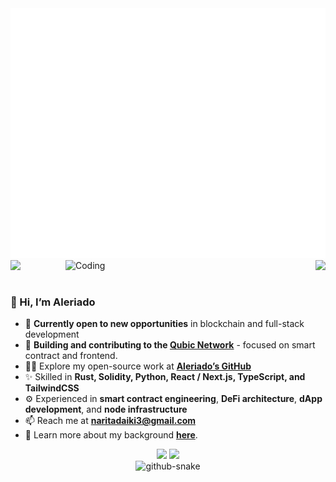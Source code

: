 <div align="center">
  <img src="./header.svg" width="800" height="400" alt="Header Intro">
  <img src="https://github.com/monkey531/assets/blob/main/274605487-3325b60b-6565-45da-ab3e-9d31341c1b5b.gif" width="16px" align="left"/>
  <img src="https://github.com/monkey531/assets/blob/main/274605487-3325b60b-6565-45da-ab3e-9d31341c1b5b.gif" width="16px" align="right"/>
</div>
<div>
  <img align="right" alt="Coding" width="400" src="https://user-images.githubusercontent.com/74038190/229223263-cf2e4b07-2615-4f87-9c38-e37600f8381a.gif">
  <br><br>
  
### 👋 Hi, I’m Aleriado

* 🔭 **Currently open to new opportunities** in blockchain and full-stack development
* 🌱 **Building and contributing to the [Qubic Network](https://github.com/aleriado/Qubic_core)** - focused on smart contract and frontend.
* 👨‍💻 Explore my open-source work at **[Aleriado’s GitHub](https://github.com/aleriado)**
* ✨ Skilled in **Rust, Solidity, Python, React / Next.js, TypeScript, and TailwindCSS**
* ⚙️ Experienced in **smart contract engineering**, **DeFi architecture**, **dApp development**, and **node infrastructure**
* 📫 Reach me at **[naritadaiki3@gmail.com](mailto:naritadaiki3@gmail.com)**
* 📄 Learn more about my background **[here](https://drive.google.com/file/d/1vZBeHlytJkVUhNb8V-QO1_3JLZGxPKul/view?usp=drive_link)**.

</div>

  
<div align="center">
<img src="https://github-profile-trophy.vercel.app/?username=aleriado&theme=matrix&no-bg=true&no-frame=true&row=1&column=4&title=MultiLanguage,Commits,PullRequest,Reviews">
<img src="https://github-profile-trophy.vercel.app/?username=aleriado&theme=matrix&no-bg=true&no-frame=true&row=1&column=4&title=Repositories,Organizations,Stars,Followers">
</div>


<div style="display: flex; justify-content: center; align-items: center;">
  <picture>
    <source media="(prefers-color-scheme: dark)" srcset="https://github.com/monkey531/assets/blob/main/github-contribution-grid-snake-dark.svg" />
    <source media="(prefers-color-scheme: light)" srcset="https://github.com/monkey531/assets/blob/main/github-contribution-grid-snake-light.svg" />
    <img alt="github-snake" src="https://github.com/monkey531/assets/blob/main/github-contribution-grid-snake.svg" />
  </picture>
</div>
